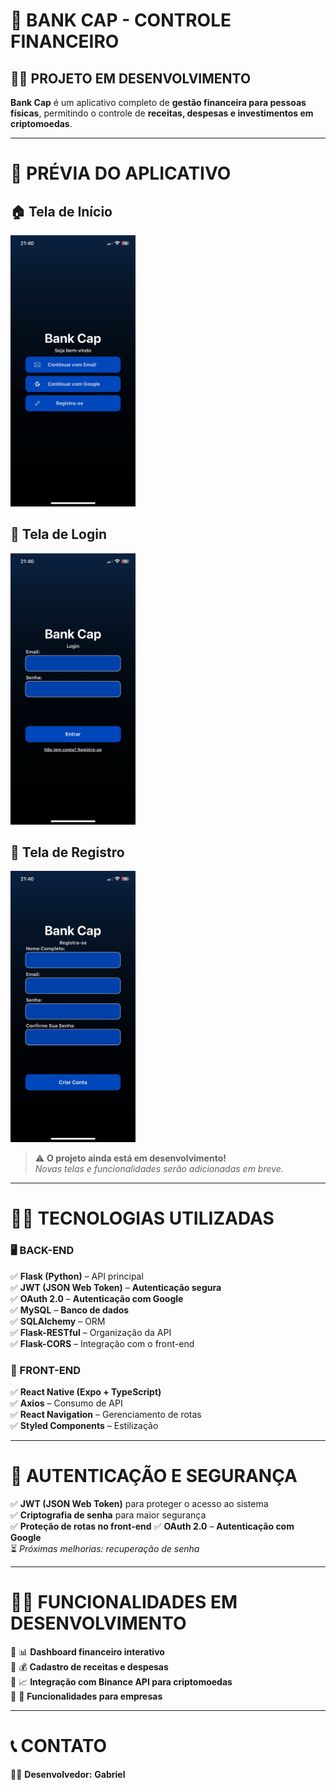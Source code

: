 # **🏦 BANK CAP - CONTROLE FINANCEIRO**  
## 🚧🚀 PROJETO EM DESENVOLVIMENTO  

**Bank Cap** é um aplicativo completo de **gestão financeira para pessoas físicas**, permitindo o controle de **receitas, despesas e investimentos em criptomoedas**.  

---

# 📸 PRÉVIA DO APLICATIVO  

## 🏠 Tela de Início  
<img src="docs/screenshots/inicio.png" width="200">  

## 🔐 Tela de Login  
<img src="docs/screenshots/login.png" width="200">  

## 📝 Tela de Registro  
<img src="docs/screenshots/registro.png" width="200"> 


> ⚠️ **O projeto ainda está em desenvolvimento!**  
> *Novas telas e funcionalidades serão adicionadas em breve.*  

---

# 🚀🔥 TECNOLOGIAS UTILIZADAS  

### 🖥️ BACK-END  
✅ **Flask (Python)** – API principal  
✅ **JWT (JSON Web Token)** – **Autenticação segura**  
✅ **OAuth 2.0** – **Autenticação com Google**  
✅ **MySQL** – **Banco de dados**  
✅ **SQLAlchemy** – ORM  
✅ **Flask-RESTful** – Organização da API  
✅ **Flask-CORS** – Integração com o front-end  

### 📱 FRONT-END  
✅ **React Native (Expo + TypeScript)**  
✅ **Axios** – Consumo de API  
✅ **React Navigation** – Gerenciamento de rotas  
✅ **Styled Components** – Estilização  

---

# 🔐 AUTENTICAÇÃO E SEGURANÇA  

✅ **JWT (JSON Web Token)** para proteger o acesso ao sistema  
✅ **Criptografia de senha** para maior segurança  
✅ **Proteção de rotas no front-end** 
✅ **OAuth 2.0** – **Autenticação com Google**  
⏳ *Próximas melhorias: recuperação de senha*  

---

# 🚀✨ FUNCIONALIDADES EM DESENVOLVIMENTO  

🔹 📊 **Dashboard financeiro interativo**  
🔹 💰 **Cadastro de receitas e despesas**  
🔹 📈 **Integração com Binance API para criptomoedas**  
🔹 🏢 **Funcionalidades para empresas**  

---

# 📞 CONTATO  

👨‍💻 **Desenvolvedor:** **Gabriel**  

